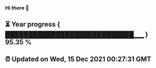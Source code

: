 ### Hi there 👋
⏳ Year progress { ████████████████████████████▁▁ } 95.35 %
---
⏰ Updated on Wed, 15 Dec 2021 00:27:31 GMT
---
